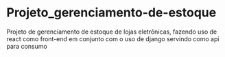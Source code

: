 # Projeto_gerenciamento-de-estoque
Projeto de gerenciamento de estoque de lojas eletrônicas, fazendo uso de react como front-end em conjunto com o uso de django servindo como api para consumo

